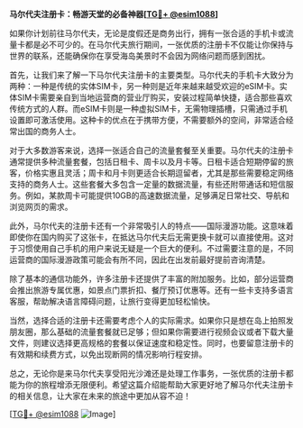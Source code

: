 **马尔代夫注册卡：畅游天堂的必备神器[[TG💪+ @esim1088](https://t.me/s/esim1088)]**

如果你计划前往马尔代夫，无论是度假还是商务出行，拥有一张合适的手机卡或流量卡都是必不可少的。在马尔代夫旅行期间，一张优质的注册卡不仅能让你保持与世界的联系，还能确保你在享受海岛美景时不会因为网络问题而感到困扰。

首先，让我们来了解一下马尔代夫注册卡的主要类型。马尔代夫的手机卡大致分为两种：一种是传统的实体SIM卡，另一种则是近年来越来越受欢迎的eSIM卡。实体SIM卡需要亲自到当地运营商的营业厅购买，安装过程简单快捷，适合那些喜欢传统方式的人群。而eSIM卡则是一种虚拟SIM卡，无需物理插槽，只需通过手机设置即可激活使用。这种卡的优点在于携带方便，不需要额外的空间，非常适合经常出国的商务人士。

对于大多数游客来说，选择一张适合自己的流量套餐至关重要。马尔代夫的注册卡通常提供多种流量套餐，包括日租卡、周卡以及月卡等。日租卡适合短期停留的旅客，价格实惠且灵活；周卡和月卡则更适合长期逗留者，尤其是那些需要稳定网络支持的商务人士。这些套餐大多包含一定量的数据流量，有些还附带通话和短信服务。例如，某款周卡可能提供10GB的高速数据流量，足够满足日常社交、导航和浏览网页的需求。

此外，马尔代夫的注册卡还有一个非常吸引人的特点——国际漫游功能。这意味着即使你在国内购买了这张卡，在抵达马尔代夫后无需更换卡就可以直接使用。这对于习惯使用自己手机的用户来说无疑是一个巨大的便利。不过需要注意的是，不同运营商的国际漫游政策可能会有所不同，因此在出发前最好提前咨询清楚。

除了基本的通信功能外，许多注册卡还提供了丰富的附加服务。比如，部分运营商会推出旅游专属优惠，如景点门票折扣、餐厅预订优惠等。还有一些卡支持多语言客服，帮助解决语言障碍问题，让旅行变得更加轻松愉快。

当然，选择合适的注册卡还需要考虑个人的实际需求。如果你只是想在岛上拍照发朋友圈，那么基础的流量套餐就已足够；但如果你需要进行视频会议或者下载大量文件，则建议选择更高规格的套餐以保证速度和稳定性。同时，也要留意注册卡的有效期和续费方式，以免出现断网的情况影响行程安排。

总之，无论你是来马尔代夫享受阳光沙滩还是处理工作事务，一张优质的注册卡都能为你的旅程增添无限便利。希望这篇介绍能帮助大家更好地了解马尔代夫注册卡的相关信息，让大家在未来的旅途中更加从容不迫！

[[TG💪+ @esim1088](https://t.me/s/esim1088) ![Image](https://i.postimg.cc/4NQfJmqS/Snipaste-2025-05-13-00-14-12.png)]